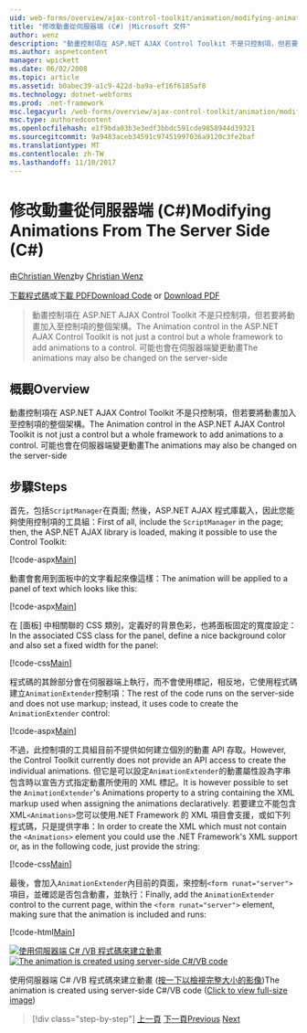 ```yaml
---
uid: web-forms/overview/ajax-control-toolkit/animation/modifying-animations-from-the-server-side-cs
title: "修改動畫從伺服器端 (C#) |Microsoft 文件"
author: wenz
description: "動畫控制項在 ASP.NET AJAX Control Toolkit 不是只控制項，但若要將動畫加入至控制項的整個架構。 也可能動畫..."
ms.author: aspnetcontent
manager: wpickett
ms.date: 06/02/2008
ms.topic: article
ms.assetid: b0abec39-a1c9-422d-ba9a-ef16f6185af8
ms.technology: dotnet-webforms
ms.prod: .net-framework
msc.legacyurl: /web-forms/overview/ajax-control-toolkit/animation/modifying-animations-from-the-server-side-cs
msc.type: authoredcontent
ms.openlocfilehash: e1f9bda03b3e3edf3bbdc591cde9858944d39321
ms.sourcegitcommit: 9a9483aceb34591c97451997036a9120c3fe2baf
ms.translationtype: MT
ms.contentlocale: zh-TW
ms.lasthandoff: 11/10/2017
---
```

<a name="modifying-animations-from-the-server-side-c"></a><span data-ttu-id="ce719-104">修改動畫從伺服器端 (C#)</span><span class="sxs-lookup"><span data-stu-id="ce719-104">Modifying Animations From The Server Side (C#)</span></span>
====================
<span data-ttu-id="ce719-105">由[Christian Wenz](https://github.com/wenz)</span><span class="sxs-lookup"><span data-stu-id="ce719-105">by [Christian Wenz](https://github.com/wenz)</span></span>

<span data-ttu-id="ce719-106">[下載程式碼](http://download.microsoft.com/download/f/9/a/f9a26acd-8df4-4484-8a18-199e4598f411/Animation9.cs.zip)或[下載 PDF](http://download.microsoft.com/download/6/7/1/6718d452-ff89-4d3f-a90e-c74ec2d636a3/animation9CS.pdf)</span><span class="sxs-lookup"><span data-stu-id="ce719-106">[Download Code](http://download.microsoft.com/download/f/9/a/f9a26acd-8df4-4484-8a18-199e4598f411/Animation9.cs.zip) or [Download PDF](http://download.microsoft.com/download/6/7/1/6718d452-ff89-4d3f-a90e-c74ec2d636a3/animation9CS.pdf)</span></span>

> <span data-ttu-id="ce719-107">動畫控制項在 ASP.NET AJAX Control Toolkit 不是只控制項，但若要將動畫加入至控制項的整個架構。</span><span class="sxs-lookup"><span data-stu-id="ce719-107">The Animation control in the ASP.NET AJAX Control Toolkit is not just a control but a whole framework to add animations to a control.</span></span> <span data-ttu-id="ce719-108">可能也會在伺服器端變更動畫</span><span class="sxs-lookup"><span data-stu-id="ce719-108">The animations may also be changed on the server-side</span></span>


## <a name="overview"></a><span data-ttu-id="ce719-109">概觀</span><span class="sxs-lookup"><span data-stu-id="ce719-109">Overview</span></span>

<span data-ttu-id="ce719-110">動畫控制項在 ASP.NET AJAX Control Toolkit 不是只控制項，但若要將動畫加入至控制項的整個架構。</span><span class="sxs-lookup"><span data-stu-id="ce719-110">The Animation control in the ASP.NET AJAX Control Toolkit is not just a control but a whole framework to add animations to a control.</span></span> <span data-ttu-id="ce719-111">可能也會在伺服器端變更動畫</span><span class="sxs-lookup"><span data-stu-id="ce719-111">The animations may also be changed on the server-side</span></span>

## <a name="steps"></a><span data-ttu-id="ce719-112">步驟</span><span class="sxs-lookup"><span data-stu-id="ce719-112">Steps</span></span>

<span data-ttu-id="ce719-113">首先，包括`ScriptManager`在頁面; 然後，ASP.NET AJAX 程式庫載入，因此您能夠使用控制項的工具組：</span><span class="sxs-lookup"><span data-stu-id="ce719-113">First of all, include the `ScriptManager` in the page; then, the ASP.NET AJAX library is loaded, making it possible to use the Control Toolkit:</span></span>

[!code-aspx[Main](modifying-animations-from-the-server-side-cs/samples/sample1.aspx)]

<span data-ttu-id="ce719-114">動畫會套用到面板中的文字看起來像這樣：</span><span class="sxs-lookup"><span data-stu-id="ce719-114">The animation will be applied to a panel of text which looks like this:</span></span>

[!code-aspx[Main](modifying-animations-from-the-server-side-cs/samples/sample2.aspx)]

<span data-ttu-id="ce719-115">在 [面板] 中相關聯的 CSS 類別，定義好的背景色彩，也將面板固定的寬度設定：</span><span class="sxs-lookup"><span data-stu-id="ce719-115">In the associated CSS class for the panel, define a nice background color and also set a fixed width for the panel:</span></span>

[!code-css[Main](modifying-animations-from-the-server-side-cs/samples/sample3.css)]

<span data-ttu-id="ce719-116">程式碼的其餘部分會在伺服器端上執行，而不會使用標記，相反地，它使用程式碼建立`AnimationExtender`控制項：</span><span class="sxs-lookup"><span data-stu-id="ce719-116">The rest of the code runs on the server-side and does not use markup; instead, it uses code to create the `AnimationExtender` control:</span></span>

[!code-aspx[Main](modifying-animations-from-the-server-side-cs/samples/sample4.aspx)]

<span data-ttu-id="ce719-117">不過，此控制項的工具組目前不提供如何建立個別的動畫 API 存取。</span><span class="sxs-lookup"><span data-stu-id="ce719-117">However, the Control Toolkit currently does not provide an API access to create the individual animations.</span></span> <span data-ttu-id="ce719-118">但它是可以設定`AnimationExtender`的動畫屬性設為字串包含時以宣告方式指定動畫所使用的 XML 標記。</span><span class="sxs-lookup"><span data-stu-id="ce719-118">It is however possible to set the `AnimationExtender`'s Animations property to a string containing the XML markup used when assigning the animations declaratively.</span></span> <span data-ttu-id="ce719-119">若要建立不能包含 XML`<Animations>`您可以使用.NET Framework 的 XML 項目會支援，或如下列程式碼，只是提供字串：</span><span class="sxs-lookup"><span data-stu-id="ce719-119">In order to create the XML which must not contain the `<Animations>` element you could use the .NET Framework's XML support or, as in the following code, just provide the string:</span></span>

[!code-css[Main](modifying-animations-from-the-server-side-cs/samples/sample5.css)]

<span data-ttu-id="ce719-120">最後，會加入`AnimationExtender`內目前的頁面，來控制`<form runat="server">`項目，並確認是否包含動畫，並執行：</span><span class="sxs-lookup"><span data-stu-id="ce719-120">Finally, add the `AnimationExtender` control to the current page, within the `<form runat="server">` element, making sure that the animation is included and runs:</span></span>

[!code-html[Main](modifying-animations-from-the-server-side-cs/samples/sample6.html)]


<span data-ttu-id="ce719-121">[![使用伺服器端 C# /VB 程式碼來建立動畫](modifying-animations-from-the-server-side-cs/_static/image2.png)](modifying-animations-from-the-server-side-cs/_static/image1.png)</span><span class="sxs-lookup"><span data-stu-id="ce719-121">[![The animation is created using server-side C#/VB code](modifying-animations-from-the-server-side-cs/_static/image2.png)](modifying-animations-from-the-server-side-cs/_static/image1.png)</span></span>

<span data-ttu-id="ce719-122">使用伺服器端 C# /VB 程式碼來建立動畫 ([按一下以檢視完整大小的影像](modifying-animations-from-the-server-side-cs/_static/image3.png))</span><span class="sxs-lookup"><span data-stu-id="ce719-122">The animation is created using server-side C#/VB code ([Click to view full-size image](modifying-animations-from-the-server-side-cs/_static/image3.png))</span></span>

>[!div class="step-by-step"]
<span data-ttu-id="ce719-123">[上一頁](triggering-an-animation-in-another-control-cs.md)
[下一頁](executing-animations-using-client-side-code-cs.md)</span><span class="sxs-lookup"><span data-stu-id="ce719-123">[Previous](triggering-an-animation-in-another-control-cs.md)
[Next](executing-animations-using-client-side-code-cs.md)</span></span>

